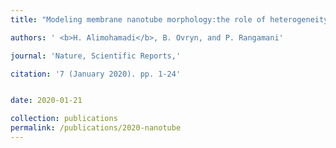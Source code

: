 ```yaml
---
title: "Modeling membrane nanotube morphology:the role of heterogeneity in composition and material properties [[pdf]](https://www.nature.com/articles/s41598-020-59221-x)"

authors: ' <b>H. Alimohamadi</b>, B. Ovryn, and P. Rangamani'

journal: 'Nature, Scientific Reports,'

citation: '7 (January 2020). pp. 1-24'


date: 2020-01-21

collection: publications
permalink: /publications/2020-nanotube
---
```

